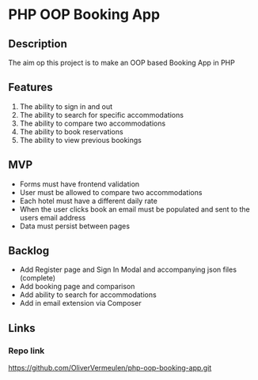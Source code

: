 # PHP OOP Booking App

## Description

The aim op this project is to make an OOP based Booking App in PHP

## Features

1. The ability to sign in and out
2. The ability to search for specific accommodations
3. The ability to compare two accommodations
4. The ability to book reservations
5. The ability to view previous bookings

## MVP

- Forms must have frontend validation
- User must be allowed to compare two accommodations
- Each hotel must have a different daily rate
- When the user clicks book an email must be populated and sent to the users email address
- Data must persist between pages

## Backlog

- Add Register page and Sign In Modal and accompanying json files (complete)
- Add booking page and comparison
- Add ability to search for accommodations
- Add in email extension via Composer

## Links

### Repo link

https://github.com/OliverVermeulen/php-oop-booking-app.git